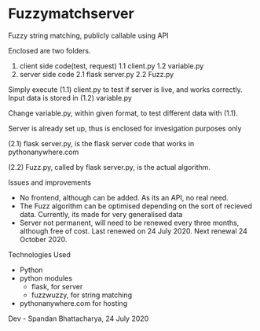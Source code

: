 # Fuzzymatchserver
Fuzzy string matching, publicly callable using API


Enclosed are two folders.

1. client side code(test, request)
	1.1 client.py
	1.2 variable.py
2. server side code
	2.1 flask server.py
	2.2 Fuzz.py

Simply execute (1.1) client.py to test if server is live, and works correctly.
	Input data is stored in (1.2) variable.py

Change variable.py, within given format, to test different data with (1.1).


Server is already set up, thus is enclosed for invesigation purposes only

(2.1) flask server.py, is the flask server code that works in 
pythonanywhere.com

(2.2) Fuzz.py, called by flask server.py, is the actual algorithm.

Issues and improvements
- No frontend, although can be added. As its an API, no real need.
- The Fuzz algorithm can be optimised depending on the sort of recieved data.
  Currently, its made for very generalised data
- Server not permanent, will need to be renewed every three months, 
  although free of cost. Last renewed on 24 July 2020. Next renewal
  24 October 2020.

Technologies Used
- Python
- python modules 
	- flask, for server
	- fuzzwuzzy, for string matching
- pythonanywhere.com for hosting

Dev - Spandan Bhattacharya, 24 July 2020
